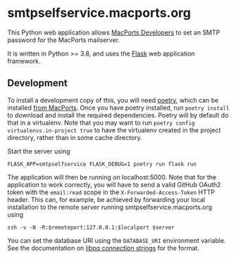 # smtpselfservice.macports.org

This Python web application allows [MacPorts Developers][macports-devs] to set
an SMTP password for the MacPorts mailserver.

It is written in Python >= 3.8, and uses the [Flask][flask] web application
framework.

## Development

To install a development copy of this, you will need [poetry][poetry], which
can be installed [from MacPorts][poetry-mp]. Once you have poetry installed,
run `poetry install` to download and install the required dependencies. Poetry
will by default do that in a virtualenv. Note that you may want to run `poetry
config virtualenvs.in-project true` to have the virtualenv created in the
project directory, rather than in some cache directory.

Start the server using

```
FLASK_APP=smtpselfservice FLASK_DEBUG=1 poetry run flask run
```

The application will then be running on localhost:5000. Note that for the
application to work correctly, you will have to send a valid GitHub OAuth2
token with the `email:read` scope in the `X-Forwarded-Access-Token` HTTP
header. This can, for example, be achieved by forwarding your local
installation to the remote server running smtpselfservice.macports.org using

```
ssh -v -N -R:$remoteport:127.0.0.1:$localport $server
```

You can set the database URI using the `DATABASE_URI` environment variable. See
the documentation on [libpq connection strings][libpq-conn] for the format.

[macports-devs]: https://trac.macports.org/wiki/MacPortsDevelopers
[flask]: https://flask.palletsprojects.com/
[poetry]: https://python-poetry.org/
[poetry-mp]: https://ports.macports.org/port/poetry/summary
[libpq-conn]: https://www.postgresql.org/docs/current/libpq-connect.html#LIBPQ-CONNSTRING
